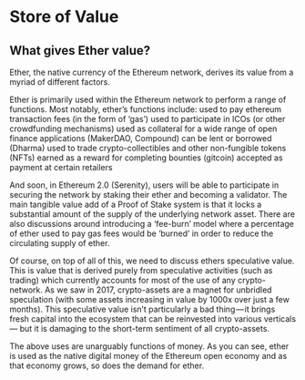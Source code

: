 # Store of Value

## What gives Ether value?
Ether, the native currency of the Ethereum network, derives its value from a myriad of different factors.

Ether is primarily used within the Ethereum network to perform a range of functions. Most notably, ether’s functions include:
used to pay ethereum transaction fees (in the form of ‘gas’)
used to participate in ICOs (or other crowdfunding mechanisms)
used as collateral for a wide range of open finance applications (MakerDAO, Compound)
can be lent or borrowed (Dharma)
used to trade crypto-collectibles and other non-fungible tokens (NFTs)
earned as a reward for completing bounties (gitcoin)
accepted as payment at certain retailers

And soon, in Ethereum 2.0 (Serenity), users will be able to participate in securing the network by staking their ether and becoming a validator. The main tangible value add of a Proof of Stake system is that it locks a substantial amount of the supply of the underlying network asset.
There are also discussions around introducing a ‘fee-burn’ model where a percentage of ether used to pay gas fees would be ‘burned’ in order to reduce the circulating supply of ether.

Of course, on top of all of this, we need to discuss ethers speculative value. This is value that is derived purely from speculative activities (such as trading) which currently accounts for most of the use of any crypto-network. As we saw in 2017, crypto-assets are a magnet for unbridled speculation (with some assets increasing in value by 1000x over just a few months). This speculative value isn’t particularly a bad thing — it brings fresh capital into the ecosystem that can be reinvested into various verticals— but it is damaging to the short-term sentiment of all crypto-assets.

The above uses are unarguably functions of money. As you can see, ether is used as the native digital money of the Ethereum open economy and as that economy grows, so does the demand for ether.
